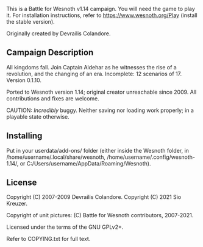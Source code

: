 This is a Battle for Wesnoth v1.14 campaign. You will need the game to play it. For installation instructions, refer to https://www.wesnoth.org/Play (install the stable version).

Originally created by Devrailis Colandore.

Campaign Description
----

All kingdoms fall. Join Captain Aldehar as he witnesses the rise of a revolution, and the changing of an era. Incomplete: 12 scenarios of 17. Version 0.1.10.

Ported to Wesnoth version 1.14; original creator unreachable since 2009. All contributions and fixes are welcome.

CAUTION: *Incredibly* buggy. Neither saving nor loading work properly; in a playable state otherwise.

Installing
-----

Put in your userdata/add-ons/ folder (either inside the Wesnoth folder, in /home/username/.local/share/wesnoth, /home/username/.config/wesnoth-1.14/, or C:/Users/username/AppData/Roaming/Wesnoth).

License
----

Copyright (C) 2007-2009 Devrailis Colandore. Copyright (C) 2021 Sio Kreuzer.

Copyright of unit pictures: (C) Battle for Wesnoth contributors, 2007-2021.

Licensed under the terms of the GNU GPLv2+.

Refer to COPYING.txt for full text.
